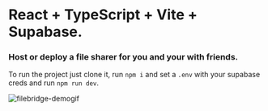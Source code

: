 # React + TypeScript + Vite + Supabase.

### Host or deploy a file sharer for you and your with friends.

To run the project just clone it, run `npm i` and set a `.env` with your supabase creds and run `npm run dev`.

![filebridge-demogif](https://github.com/user-attachments/assets/207e6b8d-a9ef-4790-b406-934131a4087a)
